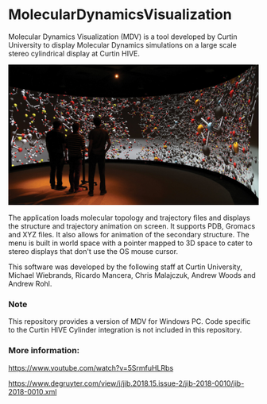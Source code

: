 # MolecularDynamicsVisualization

Molecular Dynamics Visualization (MDV) is a tool developed by Curtin University to display Molecular Dynamics simulations on a large scale stereo cylindrical display at Curtin HIVE.

![MDV on HIVE Cylinder Display](Docs/Images/MDVHIVECylinder.jpg)

The application loads molecular topology and trajectory files and displays the structure and trajectory animation on screen. It supports PDB, Gromacs and XYZ files. It also allows for animation of the secondary structure. The menu is built in world space with a pointer mapped to 3D space to cater to stereo displays that don't use the OS mouse cursor.

This software was developed by the following staff at Curtin University, Michael Wiebrands, Ricardo Mancera, Chris Malajczuk, Andrew  Woods and Andrew Rohl.

### Note

This repository provides a version of MDV for Windows PC. Code specific to the Curtin HIVE Cylinder integration is not included in this repository.

### More information:

https://www.youtube.com/watch?v=5SrmfuHLRbs

https://www.degruyter.com/view/j/jib.2018.15.issue-2/jib-2018-0010/jib-2018-0010.xml
